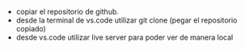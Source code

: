* copiar el repositorio de github.
*  desde la terminal de vs.code utilizar git clone (pegar el repositorio copiado)
*  desde vs.code utilizar live server para poder ver de manera local
